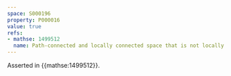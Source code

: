 ```yaml
---
space: S000196
property: P000016
value: true
refs:
- mathse: 1499512
  name: Path-connected and locally connected space that is not locally path-connected
---
```


Asserted in {{mathse:1499512}}.
